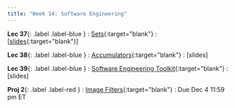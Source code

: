 ```yaml
---
title: "Week 14: Software Engineering"
---
```


**Lec 37**{: .label .label-blue }
: [Sets](https://edstem.org/us/courses/60560/lessons/123169){:target="blank"}
  : [[slides](https://drive.google.com/file/d/18sLSLzpZ6V_x7kU0qRszlZBxl7DvlGCO/view?usp=sharing){:target="blank"}\]

**Lec 38**{: .label .label-blue }
: [Accumulators](https://edstem.org/us/courses/60560/lessons/123189){:target="blank"}
  : [slides]

**Lec 39**{: .label .label-blue }
: [Software Engineering Toolkit](https://edstem.org/us/courses/60560/lessons/123631){:target="blank"}
  : [slides]

**Proj 2**{: .label .label-red }
: [Image Filters](https://edstem.org/us/courses/60560/lessons/123074){:target="blank"}
  : Due Dec 4 11:59 pm ET
